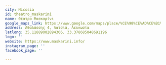 ```yaml
---
city: Nicosia
id: theatro_maskarini
name: Θέατρο Μασκαρίνι
google_maps_link: https://www.google.com/maps/place/%CE%98%CE%AD%CE%B1%CF%84%CF%81%CE%BF+%CE%9C%CE%B1%CF%83%CE%BA%CE%B1%CF%81%CE%AF%CE%BD%CE%B9/@35.1187672,33.3764588,17z/data=!3m1!4b1!4m5!3m4!1s0x14de190879b8036b:0xa61c1fbebbf53da8!8m2!3d35.1187628!4d33.3786475
address: Αθαλάσσης 4, Λατσιά, Λευκωσία
latlong: 35.11889002894306, 33.378685048691196
logo: ''
website: https://www.maskarini.info/
instagram_page: ''
facebook_page: ''

---
```

